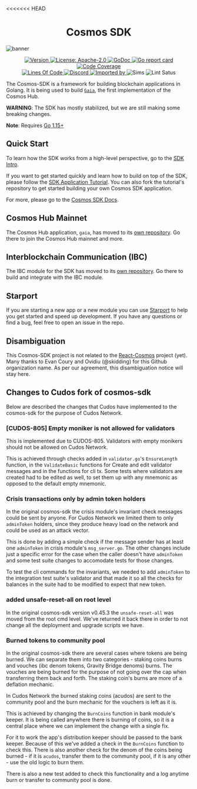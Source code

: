 <<<<<<< HEAD
<!--
parent:
  order: false
-->

<div align="center">
  <h1> Cosmos SDK </h1>
</div>

![banner](docs/cosmos-sdk-image.jpg)

<div align="center">
  <a href="https://github.com/cosmos/cosmos-sdk/releases/latest">
    <img alt="Version" src="https://img.shields.io/github/tag/cosmos/cosmos-sdk.svg" />
  </a>
  <a href="https://github.com/cosmos/cosmos-sdk/blob/master/LICENSE">
    <img alt="License: Apache-2.0" src="https://img.shields.io/github/license/cosmos/cosmos-sdk.svg" />
  </a>
  <a href="https://pkg.go.dev/github.com/cosmos/cosmos-sdk?tab=doc">
    <img alt="GoDoc" src="https://godoc.org/github.com/cosmos/cosmos-sdk?status.svg" />
  </a>
  <a href="https://goreportcard.com/report/github.com/cosmos/cosmos-sdk">
    <img alt="Go report card" src="https://goreportcard.com/badge/github.com/cosmos/cosmos-sdk" />
  </a>
  <a href="https://codecov.io/gh/cosmos/cosmos-sdk">
    <img alt="Code Coverage" src="https://codecov.io/gh/cosmos/cosmos-sdk/branch/master/graph/badge.svg" />
  </a>
</div>
<div align="center">
  <a href="https://github.com/cosmos/cosmos-sdk">
    <img alt="Lines Of Code" src="https://tokei.rs/b1/github/cosmos/cosmos-sdk" />
  </a>
  <a href="https://discord.gg/AzefAFd">
    <img alt="Discord" src="https://img.shields.io/discord/669268347736686612.svg" />
  </a>
  <a href="https://sourcegraph.com/github.com/cosmos/cosmos-sdk?badge">
    <img alt="Imported by" src="https://sourcegraph.com/github.com/cosmos/cosmos-sdk/-/badge.svg" />
  </a>
    <img alt="Sims" src="https://github.com/cosmos/cosmos-sdk/workflows/Sims/badge.svg" />
    <img alt="Lint Satus" src="https://github.com/cosmos/cosmos-sdk/workflows/Lint/badge.svg" />
</div>

The Cosmos-SDK is a framework for building blockchain applications in Golang.
It is being used to build [`Gaia`](https://github.com/cosmos/gaia), the first implementation of the Cosmos Hub.

**WARNING**: The SDK has mostly stabilized, but we are still making some
breaking changes.

**Note**: Requires [Go 1.15+](https://golang.org/dl/)

## Quick Start

To learn how the SDK works from a high-level perspective, go to the [SDK Intro](./docs/intro/overview.md).

If you want to get started quickly and learn how to build on top of the SDK, please follow the [SDK Application Tutorial](https://tutorials.cosmos.network/nameservice/tutorial/00-intro.html). You can also fork the tutorial's repository to get started building your own Cosmos SDK application.

For more, please go to the [Cosmos SDK Docs](./docs/).

## Cosmos Hub Mainnet

The Cosmos Hub application, `gaia`, has moved to its [own repository](https://github.com/cosmos/gaia). Go there to join the Cosmos Hub mainnet and more.

## Interblockchain Communication (IBC)

The IBC module for the SDK has moved to its [own repository](https://github.com/cosmos/ibc-go). Go there to build and integrate with the IBC module.

## Starport

If you are starting a new app or a new module you can use [Starport](https://github.com/tendermint/starport) to help you get started and speed up development. If you have any questions or find a bug, feel free to open an issue in the repo.

## Disambiguation

This Cosmos-SDK project is not related to the [React-Cosmos](https://github.com/react-cosmos/react-cosmos) project (yet). Many thanks to Evan Coury and Ovidiu (@skidding) for this Github organization name. As per our agreement, this disambiguation notice will stay here.

## Changes to Cudos fork of cosmos-sdk

Below are described the changes that Cudos have implemented to the cosmos-sdk for the purpose of Cudos Network.

### [CUDOS-805] Empty moniker is not allowed for validators

This is implemented due to CUDOS-805. Validators with empty monikers should not be allowed on Cudos Network.

This is achieved through checks added in `validator.go`'s `EnsureLength` function, in the `ValidateBasic` functions for Create  and edit validator messages and in the functions for cli tx. Some tests where validators are created had to be edited as well, to set them up with any mnemonic as opposed to the default empty mnemonic.

### Crisis transactions only by admin token holders

In the original cosmos-sdk the crisis module's invariant check messages could be sent by anyone. For Cudos Network we limited them to only `adminToken` holders, since they produce heavy load on the network and could be used as an attack vector.

This is done by adding a simple check if the message sender has at least one `adminToken` in crisis module's `msg_server.go`. The other changes include just a specific error for the case when the caller doesn't have `adminToken` and some test suite changes to accomodate tests for those changes.

To test the cli commands for the invariants, we needed to add `adminToken` to the integration test suite's validator and that made it so all the checks for balances in the suite had to be modified to expect that new token.

### added unsafe-reset-all on root level

In the original cosmos-sdk version v0.45.3 the `unsafe-reset-all` was moved from the root cmd level. We've returned it back there in order to not change all the deployment and upgrade scripts we have.

### Burned tokens to community pool

In the original cosmos-sdk there are several cases where tokens are being burned. We can separate them into two categories - staking coins burns and vouches (ibc denom tokens, Gravity Bridge denoms) burns. The vouches are being burned for the purpose of not going over the cap when transferring them back and forth. The staking coin's burns are more of a deflation mechanic.

In Cudos Network the burned staking coins (acudos) are sent to the community pool and the burn mechanic for the vouchers is left as it is.

This is achieved by changing the `BurnCoins` function in bank module's keeper. It is being called anywhere there is burning of coins, so it is a central place where we can implement the change with a single fix. 

For it to work the app's distribution keeper should be passed to the bank keeper. Because of this we've added a check in the `BurnCoins` function to check this. There is also another check for the denom of the coins being burned - if it is `acudos`, transfer them to the community pool, if it is any other - use the old logic to burn them.

There is also a new test added to check this functionality and a log anytime burn or transfer to community pool is done.

